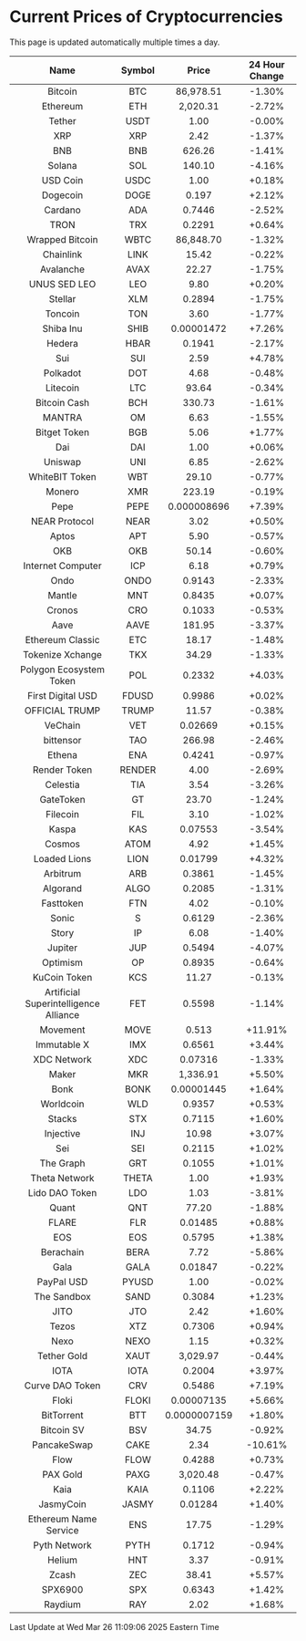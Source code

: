 # Current Prices of Cryptocurrencies
This page is updated automatically multiple times a day.

| Name | Symbol | Price | 24 Hour Change |
| :---: |:---:| :---: | :---: |
| Bitcoin | BTC | 86,978.51 | -1.30% |
| Ethereum | ETH | 2,020.31 | -2.72% |
| Tether | USDT | 1.00 | -0.00% |
| XRP | XRP | 2.42 | -1.37% |
| BNB | BNB | 626.26 | -1.41% |
| Solana | SOL | 140.10 | -4.16% |
| USD Coin | USDC | 1.00 | +0.18% |
| Dogecoin | DOGE | 0.197 | +2.12% |
| Cardano | ADA | 0.7446 | -2.52% |
| TRON | TRX | 0.2291 | +0.64% |
| Wrapped Bitcoin | WBTC | 86,848.70 | -1.32% |
| Chainlink | LINK | 15.42 | -0.22% |
| Avalanche | AVAX | 22.27 | -1.75% |
| UNUS SED LEO | LEO | 9.80 | +0.20% |
| Stellar | XLM | 0.2894 | -1.75% |
| Toncoin | TON | 3.60 | -1.77% |
| Shiba Inu | SHIB | 0.00001472 | +7.26% |
| Hedera | HBAR | 0.1941 | -2.17% |
| Sui | SUI | 2.59 | +4.78% |
| Polkadot | DOT | 4.68 | -0.48% |
| Litecoin | LTC | 93.64 | -0.34% |
| Bitcoin Cash | BCH | 330.73 | -1.61% |
| MANTRA | OM | 6.63 | -1.55% |
| Bitget Token | BGB | 5.06 | +1.77% |
| Dai | DAI | 1.00 | +0.06% |
| Uniswap | UNI | 6.85 | -2.62% |
| WhiteBIT Token | WBT | 29.10 | -0.77% |
| Monero | XMR | 223.19 | -0.19% |
| Pepe | PEPE | 0.000008696 | +7.39% |
| NEAR Protocol | NEAR | 3.02 | +0.50% |
| Aptos | APT | 5.90 | -0.57% |
| OKB | OKB | 50.14 | -0.60% |
| Internet Computer | ICP | 6.18 | +0.79% |
| Ondo | ONDO | 0.9143 | -2.33% |
| Mantle | MNT | 0.8435 | +0.07% |
| Cronos | CRO | 0.1033 | -0.53% |
| Aave | AAVE | 181.95 | -3.37% |
| Ethereum Classic | ETC | 18.17 | -1.48% |
| Tokenize Xchange | TKX | 34.29 | -1.33% |
| Polygon Ecosystem Token | POL | 0.2332 | +4.03% |
| First Digital USD | FDUSD | 0.9986 | +0.02% |
| OFFICIAL TRUMP | TRUMP | 11.57 | -0.38% |
| VeChain | VET | 0.02669 | +0.15% |
| bittensor | TAO | 266.98 | -2.46% |
| Ethena | ENA | 0.4241 | -0.97% |
| Render Token | RENDER | 4.00 | -2.69% |
| Celestia | TIA | 3.54 | -3.26% |
| GateToken | GT | 23.70 | -1.24% |
| Filecoin | FIL | 3.10 | -1.02% |
| Kaspa | KAS | 0.07553 | -3.54% |
| Cosmos | ATOM | 4.92 | +1.45% |
| Loaded Lions | LION | 0.01799 | +4.32% |
| Arbitrum | ARB | 0.3861 | -1.45% |
| Algorand | ALGO | 0.2085 | -1.31% |
| Fasttoken | FTN | 4.02 | -0.10% |
| Sonic | S | 0.6129 | -2.36% |
| Story | IP | 6.08 | -1.40% |
| Jupiter | JUP | 0.5494 | -4.07% |
| Optimism | OP | 0.8935 | -0.64% |
| KuCoin Token | KCS | 11.27 | -0.13% |
| Artificial Superintelligence Alliance | FET | 0.5598 | -1.14% |
| Movement | MOVE | 0.513 | +11.91% |
| Immutable X | IMX | 0.6561 | +3.44% |
| XDC Network | XDC | 0.07316 | -1.33% |
| Maker | MKR | 1,336.91 | +5.50% |
| Bonk | BONK | 0.00001445 | +1.64% |
| Worldcoin | WLD | 0.9357 | +0.53% |
| Stacks | STX | 0.7115 | +1.60% |
| Injective | INJ | 10.98 | +3.07% |
| Sei | SEI | 0.2115 | +1.02% |
| The Graph | GRT | 0.1055 | +1.01% |
| Theta Network | THETA | 1.00 | +1.93% |
| Lido DAO Token | LDO | 1.03 | -3.81% |
| Quant | QNT | 77.20 | -1.88% |
| FLARE | FLR | 0.01485 | +0.88% |
| EOS | EOS | 0.5795 | +1.38% |
| Berachain | BERA | 7.72 | -5.86% |
| Gala | GALA | 0.01847 | -0.22% |
| PayPal USD | PYUSD | 1.00 | -0.02% |
| The Sandbox | SAND | 0.3084 | +1.23% |
| JITO | JTO | 2.42 | +1.60% |
| Tezos | XTZ | 0.7306 | +0.94% |
| Nexo | NEXO | 1.15 | +0.32% |
| Tether Gold | XAUT | 3,029.97 | -0.44% |
| IOTA | IOTA | 0.2004 | +3.97% |
| Curve DAO Token | CRV | 0.5486 | +7.19% |
| Floki | FLOKI | 0.00007135 | +5.66% |
| BitTorrent | BTT | 0.0000007159 | +1.80% |
| Bitcoin SV | BSV | 34.75 | -0.92% |
| PancakeSwap | CAKE | 2.34 | -10.61% |
| Flow | FLOW | 0.4288 | +0.73% |
| PAX Gold | PAXG | 3,020.48 | -0.47% |
| Kaia | KAIA | 0.1106 | +2.22% |
| JasmyCoin | JASMY | 0.01284 | +1.40% |
| Ethereum Name Service | ENS | 17.75 | -1.29% |
| Pyth Network | PYTH | 0.1712 | -0.94% |
| Helium | HNT | 3.37 | -0.91% |
| Zcash | ZEC | 38.41 | +5.57% |
| SPX6900 | SPX | 0.6343 | +1.42% |
| Raydium | RAY | 2.02 | +1.68% |

Last Update at Wed Mar 26 11:09:06 2025 Eastern Time